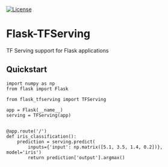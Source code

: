 [![License](https://img.shields.io/hexpm/l/plug.svg)](https://www.apache.org/licenses/LICENSE-2.0)

# Flask-TFServing

TF Serving support for Flask applications

## Quickstart

    import numpy as np
    from flask import Flask

    from flask_tfserving import TFServing

    app = Flask(__name__)
    serving = TFServing(app)


    @app.route('/')
    def iris_classification():
        prediction = serving.predict(
            inputs={'input': np.matrix([5.1, 3.5, 1.4, 0.2])}, model='iris')
            return prediction['output'].argmax()
